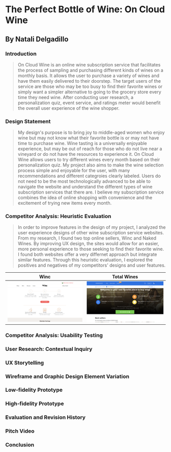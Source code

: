 # The Perfect Bottle of Wine: On Cloud Wine

## By Natali Delgadillo


### Introduction 
> On Cloud Wine is an online wine subscription service that facilitates the process of sampling and purchasing different kinds of wines on a monthly basis. It allows the user to purchase a variety of wines and have them easily delivered to their doorstep. The target users of the service are those who may be too busy to find their favorite wines or simply want a simpler alternative to going to the grocery store every time they need wine. After conducting user research, a personalization quiz, event service, and ratings meter would benefit the overall user experience of the wine shopper. 

### Design Statement

> My design's purpose is to bring joy to middle-aged women who enjoy wine but may not know what their favorite bottle is or may not have time to purchase wine. Wine tasting is a universally enjoyable experience, but may be out of reach for those who do not live near a vineyard or do not have the resources to experience it. On Cloud Wine allows users to try different wines every month based on their personalization quiz. My project also aims to make the wine selection process simple and enjoyable for the user, with many recommendations and different categroies clearly labeled. Users do not need to be the most technologically advanced to be able to navigate the website and understand the different types of wine subscription services that there are. I believe my subscription service combines the idea of online shopping with convenience and the excitement of trying new items every month.

### Competitor Analysis: Heuristic Evaluation

> In order to improve features in the design of my project, I analyzed the user experience designs of other wine subscription service websites. From my research, I found two top online sellers, Winc and Naked Wines. By improving UX design, the sites would allow for an easier, more personal experience to those seeking to find their favorite wine. I found both websites offer a very differnet approach but integrate similar features. Through this heuristic evaluation, I explored the positives and negatives of my competitors' designs and user features.

| Winc | Total Wines |
| ------------- | ------------- |
| ![Screenshot 1](./winc-screenshot.png) | ![Screenshot 1](./naked.png)  |



### Competitor Analysis: Usability Testing

### User Research: Contextual Inquiry

### UX Storytelling


### Wireframe and Graphic Design Element Variation

### Low-fidelity Prototype


### High-fidelity Prototype

### Evaluation and Revision History

### Pitch Video

### Conclusion
